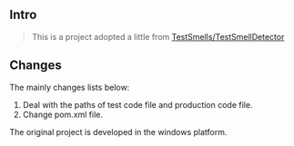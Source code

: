 ## Intro
> This is a project adopted a little from [TestSmells/TestSmellDetector](https://github.com/TestSmells/TestSmellDetector)

## Changes
The mainly changes lists below:
1. Deal with the paths of test code file and production code file.
2. Change pom.xml file.

The original project is developed in the windows platform.